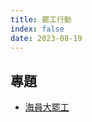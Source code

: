 ```yaml
---
title: 罷工行動
index: false
date: 2023-08-19
---
```

<adsense></adsense>

## 專題
- [海員大罷工](1922-the-seamen's-strike.md)